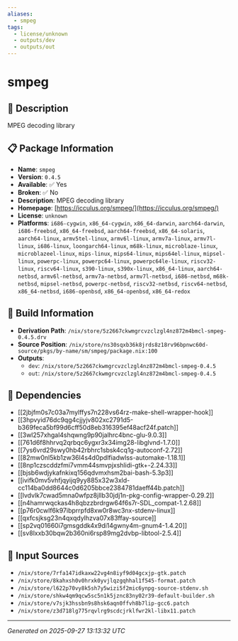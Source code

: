 ```yaml
---
aliases:
  - smpeg
tags:
  - license/unknown
  - outputs/dev
  - outputs/out
---
```


# smpeg

## 📝 Description

MPEG decoding library

## 📋 Package Information

- **Name**: `smpeg`
- **Version**: `0.4.5`
- **Available**: ✅ Yes
- **Broken**: ✅ No
- **Description**: MPEG decoding library
- **Homepage**: [https://icculus.org/smpeg/](https://icculus.org/smpeg/)
- **License**: `unknown`
- **Platforms**: `i686-cygwin`, `x86_64-cygwin`, `x86_64-darwin`, `aarch64-darwin`, `i686-freebsd`, `x86_64-freebsd`, `aarch64-freebsd`, `x86_64-solaris`, `aarch64-linux`, `armv5tel-linux`, `armv6l-linux`, `armv7a-linux`, `armv7l-linux`, `i686-linux`, `loongarch64-linux`, `m68k-linux`, `microblaze-linux`, `microblazeel-linux`, `mips-linux`, `mips64-linux`, `mips64el-linux`, `mipsel-linux`, `powerpc-linux`, `powerpc64-linux`, `powerpc64le-linux`, `riscv32-linux`, `riscv64-linux`, `s390-linux`, `s390x-linux`, `x86_64-linux`, `aarch64-netbsd`, `armv6l-netbsd`, `armv7a-netbsd`, `armv7l-netbsd`, `i686-netbsd`, `m68k-netbsd`, `mipsel-netbsd`, `powerpc-netbsd`, `riscv32-netbsd`, `riscv64-netbsd`, `x86_64-netbsd`, `i686-openbsd`, `x86_64-openbsd`, `x86_64-redox`

## 🔧 Build Information

- **Derivation Path**: `/nix/store/5z2667ckwmgrcvzclzgl4nz872m4bmcl-smpeg-0.4.5.drv`
- **Source Position**: `/nix/store/ns30sqxb36k8jrds8z18rv96bpnwc60d-source/pkgs/by-name/sm/smpeg/package.nix:100`
- **Outputs**:
  - `dev`:  `/nix/store/5z2667ckwmgrcvzclzgl4nz872m4bmcl-smpeg-0.4.5`
  - `out`:  `/nix/store/5z2667ckwmgrcvzclzgl4nz872m4bmcl-smpeg-0.4.5`

## 🔗 Dependencies

- [[2jbjfm0s7c03a7mylffys7n228vs64rz-make-shell-wrapper-hook]]
- [[3hpvyid76dc9qg4cjjyjv802xc2791d5-b369feca5bf99d6cff50d8eb316395ef48acf24f.patch]]
- [[3wl257xhgal4shqwng9p90jalhrc4bnc-glu-9.0.3]]
- [[761d6f8hhrvq2qrbqc6ygxr3x34img28-libglvnd-1.7.0]]
- [[7ys6vrd29swy0hb42rbhrc1sbsk4cq1g-autoconf-2.72]]
- [[82mw0nl5kb1zw36l4s4d0pdlfiadwlss-automake-1.18.1]]
- [[8np1czscddzfmi7vmm44smvpjxshlidi-gtk+-2.24.33]]
- [[bjsb6wdjykafnkixq156qdvmxhsm2bai-bash-5.3p3]]
- [[ivifk0mv5vhfjqyijq9yy885x32w3xld-cc114ba0dd8644c0d6205bbce2384781daeff44b.patch]]
- [[lvdvlk7cwad5mna0wfpz8jllb30jdj1n-pkg-config-wrapper-0.29.2]]
- [[n4hamrwqckas4h8qbzzbrdrgw64f6s7r-SDL_compat-1.2.68]]
- [[p76r0cwlf6k97ibprrpfd8xw0r8wc3nx-stdenv-linux]]
- [[qxfcsjksg23n4qxqdylhzva07x83ffay-source]]
- [[sp2vq01660i7gmsgddk4x9di14gwny4m-gnum4-1.4.20]]
- [[sv8lxxb30bqw2b360ni6rsp89mg2dvbp-libtool-2.5.4]]

## 📁 Input Sources

- `/nix/store/7rfa147idkaxw22vg4n8iyf9d04gcxjp-gtk.patch`
- `/nix/store/8kahxsh0v0hrxk0yvjlqzgqhhal1f545-format.patch`
- `/nix/store/l622p70vy8k5sh7y5wizi5f2mic6ynpg-source-stdenv.sh`
- `/nix/store/shkw4qm9qcw5sc5n1k5jznc83ny02r39-default-builder.sh`
- `/nix/store/v7sjk3hssbn9s8hsk6aqn0ffvh8b7lip-gcc6.patch`
- `/nix/store/z3d718lg775rqvlrg9scdcjrklfwr2kl-libx11.patch`

---
*Generated on 2025-09-27 13:13:32 UTC*

